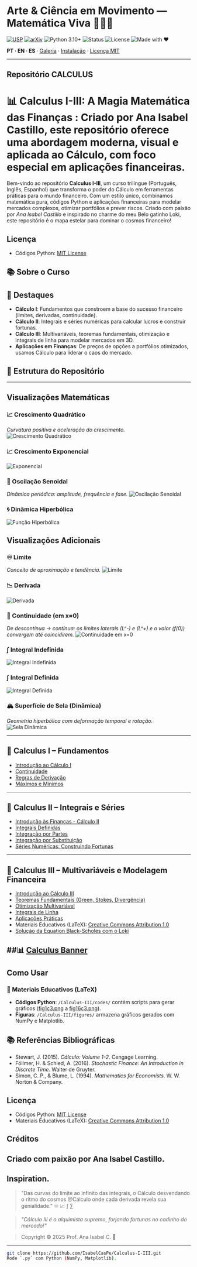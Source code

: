 <!-- HERO -->
# Arte & Ciência em Movimento — Matemática Viva 💎🧮✨
[![USP](https://img.shields.io/badge/USP-Dissertação-0A3D91?logo=academia&logoColor=white)](https://teses.usp.br/teses/disponiveis/3/3151/tde-20102010-122044/en.php)
[![arXiv](https://img.shields.io/badge/arXiv-2504.01969-B31B1B?logo=arxiv&logoColor=white)](https://arxiv.org/abs/2504.01969)
![Python 3.10+](https://img.shields.io/badge/Python-3.10%2B-blue)
![Status](https://img.shields.io/badge/Status-Active-brightgreen)
![License](https://img.shields.io/badge/License-MIT-gold)
![Made with ❤](https://img.shields.io/badge/Made%20with-❤-ff69b4)  

**PT · EN · ES** · [Galeria](#galeria--gifs) · [Instalação](#instalação--installation--instalación) · [Licença MIT](#licença--license--licencia)

---
## Repositório CALCULUS
# 📊 Calculus I-III: A Magia Matemática das Finanças : Criado por Ana Isabel Castillo, este repositório oferece uma abordagem moderna, visual e aplicada ao Cálculo, com foco especial em aplicações financeiras.

Bem-vindo ao repositório **Calculus I-III**, um curso trilíngue (Português, Inglês, Espanhol) que transforma o poder do Cálculo em ferramentas práticas para o mundo financeiro. Com um estilo único, combinamos matemática pura, códigos Python e aplicações financeiras para modelar mercados complexos, otimizar portfólios e prever riscos. Criado com paixão por *Ana Isabel Castillo* e inspirado no charme do meu Belo gatinho Loki, este repositório é o mapa estelar para dominar o cosmos financeiro! 
## Licença
- Códigos Python: [MIT License](LICENSE)


## 📚 Sobre o Curso

## 🌟 Destaques

- **Cálculo I**: Fundamentos que constroem a base do sucesso financeiro (limites, derivadas, continuidade).
- **Cálculo II**: Integrais e séries numéricas para calcular lucros e construir fortunas.
- **Cálculo III**: Multivariáveis, teoremas fundamentais, otimização e integrais de linha para modelar mercados em 3D.
- **Aplicações em Finanças**: De preços de opções a portfólios otimizados, usamos Cálculo para liderar o caos do mercado.

## 📂 Estrutura do Repositório
---
## Visualizações Matemáticas

### 📈 Crescimento Quadrático
*Curvatura positiva e aceleração do crescimento.*
![Crescimento Quadrático](quadratic_growth.gif)

### 📈 Crescimento Exponencial
![Exponencial](exponential_growth.gif)

### 🔄 Oscilação Senoidal
*Dinâmica periódica: amplitude, frequência e fase.*
![Oscilação Senoidal](sine_oscillation.gif)

### 🌀 Dinâmica Hiperbólica
![Função Hiperbólica](hyperbolic_dynamics.gif)

## Visualizações Adicionais

### ♾️ Limite
*Conceito de aproximação e tendência.*
![Limite](limit_animation.gif)

### 📉 Derivada
![Derivada](derivative_animation.gif)

### 🔗 Continuidade (em x=0)
*De descontínua → contínua: os limites laterais \(L^-\) e \(L^+\) e o valor \(f(0)\) convergem até coincidirem.*
![Continuidade em x=0](continuity_animation.gif)

### ∫ Integral Indefinida
![Integral Indefinida](indefinite_integral.gif)

### ∫ Integral Definida
![Integral Definida](definite_integral.gif)

### 🏔️ Superfície de Sela (Dinâmica)
*Geometria hiperbólica com deformação temporal e rotação.*
![Sela Dinâmica](saddle_surface_dynamic_vectors.gif)

---

## 📘 Calculus I – Fundamentos

- [Introdução ao Cálculo I](./intro.pdf)
- [Continuidade](./continuidade.pdf)
- [Regras de Derivação](./regrasDderivaçao.pdf)
- [Máximos e Mínimos](./maxemin.pdf)

---

## 📗 Calculus II – Integrais e Séries

- [Introdução às Finanças - Cálculo II](./intro2.pdf)
- [Integrais Definidas](./IntegraisDefinidas.pdf)
- [Integração por Partes](./inteporPartes.pdf)
- [Integração por Substituição](./inteporsubs.pdf)
- [Séries Numéricas: Construindo Fortunas](./seriesnumericas.pdf)

---

## 📙 Calculus III – Multivariáveis e Modelagem Financeira

- [Introdução ao Cálculo III](./intro3.pdf)
- [Teoremas Fundamentais (Green, Stokes, Divergência)](./TeoremasC3.pdf)
- [Otimização Multivariável](./otimizacaomultiv.pdf)
- [Integrais de Linha](./IntegraisDlinha.pdf)
- [Aplicações Práticas](./aplicacoespraticas.pdf)
- Materiais Educativos (LaTeX): [Creative Commons Attribution 1.0](https://creativecommons.org/licenses/by/1.0/)
- [Solução da Equation Black-Scholes com o Loki](./equationBlackScholes.pdf)

##📊 [Calculus Banner](Calculus-III/figures/fig16c3.png)
---
##  Como Usar
### 📖 Materiais Educativos (LaTeX)

- **Códigos Python**: `/Calculus-III/codes/` contém scripts para gerar gráficos ([fig1c3.png](Calculus-III/figures/fig1c3.png) a [fig16c3.png](Calculus-III/figures/fig16c3.png)).
- **Figuras**: `/Calculus-III/figures/` armazena gráficos gerados com NumPy e Matplotlib.
## 📚 Referências Bibliográficas

- Stewart, J. (2015). *Cálculo: Volume 1-2*. Cengage Learning.
- Föllmer, H. & Schied, A. (2016). *Stochastic Finance: An Introduction in Discrete Time*. Walter de Gruyter.
- Simon, C. P., & Blume, L. (1994). *Mathematics for Economists*. W. W. Norton & Company.

## Licença
- Códigos Python: [MIT License](LICENSE)
- Materiais Educativos (LaTeX): [Creative Commons Attribution 1.0](https://creativecommons.org/licenses/by/1.0/)
 ## Créditos
Criado com paixão por Ana Isabel Castillo.    
---
## Inspiration.

> "Das curvas do limite ao infinito das integrais, o Cálculo desvendando o ritmo do cosmos @Cálculo  onde cada derivada revela sua genialidade." ♾️ 📈 ∫ ∑

>  *"Cálculo III é o alquimista supremo, forjando fortunas no cadinho do mercado!"*

>  Copyright © 2025 Prof. Ana Isabel C. 💙
---
```bash
git clone https://github.com/IsabelCasPe/Calculus-I-III.git
Rode `.py` com Python (NumPy, Matplotlib).




